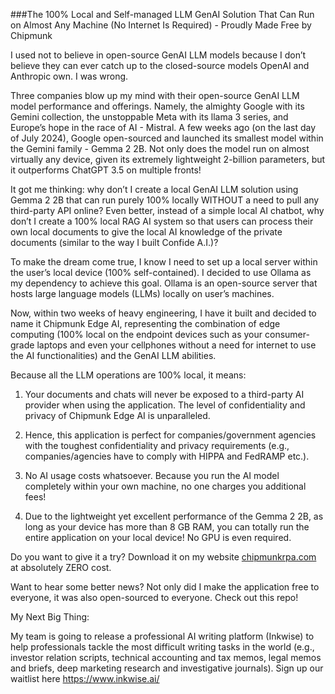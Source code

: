 ###The 100% Local and Self-managed LLM GenAI Solution That Can Run on Almost Any Machine (No Internet Is Required) - Proudly Made Free by Chipmunk

I used not to believe in open-source GenAI LLM models because I don’t believe they can ever catch up to the closed-source models OpenAI and Anthropic own. I was wrong. 

Three companies blow up my mind with their open-source GenAI LLM model performance and offerings. Namely, the almighty Google with its Gemini collection, the unstoppable Meta with its llama 3 series, and Europe’s hope in the race of AI - Mistral. A few weeks ago (on the last day of July 2024), Google open-sourced and launched its smallest model within the Gemini family - Gemma 2 2B. Not only does the model run on almost virtually any device, given its extremely lightweight 2-billion parameters, but it outperforms ChatGPT 3.5 on multiple fronts!

It got me thinking: why don’t I create a local GenAI LLM solution using Gemma 2 2B that can run purely 100% locally WITHOUT a need to pull any third-party API online? Even better, instead of a simple local AI chatbot, why don’t I create a 100% local RAG AI system so that users can process their own local documents to give the local AI knowledge of the private documents (similar to the way I built Confide A.I.)?

To make the dream come true, I know I need to set up a local server within the user’s local device (100% self-contained). I decided to use Ollama as my dependency to achieve this goal. Ollama is an open-source server that hosts large language models (LLMs) locally on user’s machines.

Now, within two weeks of heavy engineering, I have it built and decided to name it Chipmunk Edge AI, representing the combination of edge computing (100% local on the endpoint devices such as your consumer-grade laptops and even your cellphones without a need for internet to use the AI functionalities) and the GenAI LLM abilities.

Because all the LLM operations are 100% local, it means:

1. Your documents and chats will never be exposed to a third-party AI provider when using the application. The level of confidentiality and privacy of Chipmunk Edge AI is unparalleled.

2. Hence, this application is perfect for companies/government agencies with the toughest confidentiality and privacy requirements (e.g., companies/agencies have to comply with HIPPA and FedRAMP etc.).

3. No AI usage costs whatsoever. Because you run the AI model completely within your own machine, no one charges you additional fees!

4. Due to the lightweight yet excellent performance of the Gemma 2 2B, as long as your device has more than 8 GB RAM, you can totally run the entire application on your local device! No GPU is even required.

Do you want to give it a try? Download it on my website [chipmunkrpa.com](https://www.chipmunkrpa.com/a-i) at absolutely ZERO cost.

Want to hear some better news? Not only did I make the application free to everyone, it was also open-sourced to everyone. Check out this repo!

My Next Big Thing:

My team is going to release a professional AI writing platform (Inkwise) to help professionals tackle the most difficult writing tasks in the world (e.g., investor relation scripts, technical accounting and tax memos, legal memos and briefs, deep marketing research and investigative journals). Sign up our waitlist here https://www.inkwise.ai/
